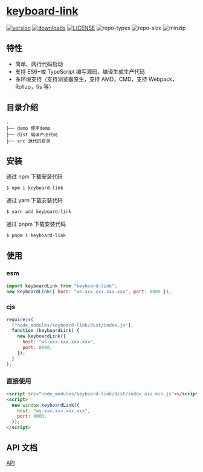 # [keyboard-link](https://github.com/zhaitianye/keyboard-link)

[![version](https://img.shields.io/npm/v/swtcwallet-jssdk.svg)](https://www.npmjs.com/package/swtcwallet-jssdk) [![downloads](https://img.shields.io/npm/dm/swtcwallet-jssdk.svg)](https://www.npmjs.com/package/swtcwallet-jssdk) [![LICENSE](https://img.shields.io/npm/l/swtcwallet-jssdk.svg)](https://github.com/zhaitianye/swtcwallet-jssdk/blob/master/LICENSE) ![repo-types](https://img.shields.io/npm/types/swtcwallet-jssdk.svg) ![repo-size](https://img.shields.io/github/repo-size/zhaitianye/swtcwallet-jssdk) ![minzip](https://img.shields.io/bundlephobia/minzip/swtcwallet-jssdk)

## 特性

- 简单、两行代码启动
- 支持 ES6+或 TypeScript 编写源码，编译生成生产代码
- 多环境支持（支持浏览器原生，支持 AMD，CMD，支持 Webpack，Rollup，fis 等）

## 目录介绍

```
.
├── demo 使用demo
├── dist 编译产出代码
├── src 源代码目录
```

## 安装

通过 npm 下载安装代码

```bash
$ npm i keyboard-link
```

通过 yarn 下载安装代码

```bash
$ yarn add keyboard-link
```

通过 pnpm 下载安装代码

```bash
$ pnpm i keyboard-link
```

## 使用

### esm

```js
import keyboardLink from "keyboard-link";
new keyboardLink({ host: "ws:xxx.xxx.xxx.xxx", port: 0000 });
```

### cjs

```js
requirejs(
  ["node_modules/keyboard-link/dist/index.js"],
  function (keyboardLink) {
    new keyboardLink({
      host: "ws:xxx.xxx.xxx.xxx",
      port: 0000,
    });
  }
);
```

### 直接使用

```html
<script src="node_modules/keyboard-link/dist/index.aio.min.js"></script>
<script>
  new window.keyboardLink({
    host: "ws:xxx.xxx.xxx.xxx",
    port: 0000,
  });
</script>
```

## API 文档

[API](https://zhaitianye.github.io/keyboard-link/)
